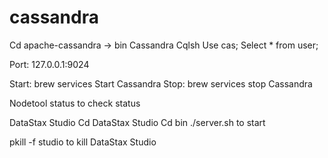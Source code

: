 # cassandra

Cd apache-cassandra -> bin
Cassandra
Cqlsh
Use cas;
Select * from user;

Port: 127.0.0.1:9024

Start: brew services Start Cassandra
Stop: brew services stop Cassandra

Nodetool status to check status 

DataStax Studio
Cd DataStax Studio
Cd bin
./server.sh to start

pkill -f studio to kill DataStax Studio
